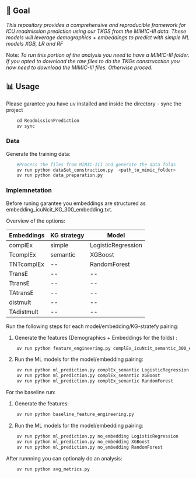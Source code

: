 ## 🎯 Goal
_This repository provides a comprehensive and reproducible framework for ICU readmission prediction using our TKGS from the MIMIC-III data._
_These models will leverage demographics + embeddings to predict with simple ML models XGB, LR and RF_

Note: _To run this portion of the analysis you need to have a MIMIC-III folder. If you opted to download the raw files to do the TKGs construcction you now need to download the MIMIC-III files. Otherwise proced._

## **📊 Usage**
Please garantee you have uv installed and inside the directory - sync the project

````python
    cd ReadmissionPrediction
    uv sync
````
### Data
Generate the training data:
````python
    #Process the files from MIMIC-III and generate the data folds
    uv run python dataSet_construction.py  <path_to_mimic_folder>
    uv run python data_preparation.py
````

### Implemnetation
Before runing garantee you embeddings are structured as embedding_icuNcit_KG_300_embedding.txt.

Overview of the options:

| Embeddings | KG strategy | Model |
|-----------|-----------|-----------|
| complEx | simple | LogisticRegression |
| TcomplEx | semantic | XGBoost |
| TNTcomplEx | -- | RandomForest |
| TransE| -- | -- |
| TtransE | --| -- |
| TAtransE | --| -- |
| distmult | -- | -- |
| TAdistmult | --| -- |


Run the following steps for each model/embedding/KG-stratefy pairing:

1. Generate the features (Demographics + Embeddings for the folds) :
````python
    uv run python feature_engineering.py complEx_icuNcit_semantic_300_embeddings.txt
````
2. Run the ML models for the model/embedding pairing:
````python
    uv run python ml_prediction.py complEx_semantic LogisticRegression
    uv run python ml_prediction.py complEx_semantic XGBoost
    uv run python ml_prediction.py complEx_semantic RandomForest
````

For the baseline run:
1. Generate the features:
````python
    uv run python baseline_feature_engineering.py
````
2. Run the ML models for the model/embedding pairing:
````python
    uv run python ml_prediction.py no_embedding LogisticRegression
    uv run python ml_prediction.py no_embedding XGBoost
    uv run python ml_prediction.py no_embedding RandomForest
````

After runnning you can optionaly do an analysis:
````python
    uv run python avg_metrics.py
````